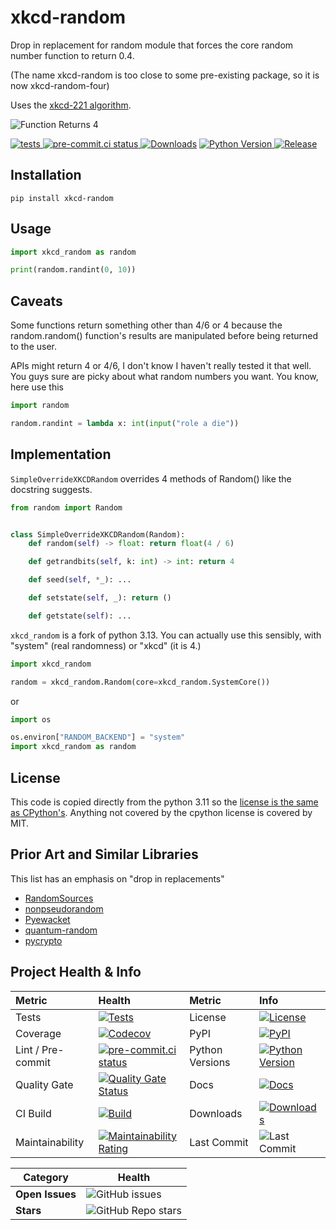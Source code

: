 # xkcd-random

Drop in replacement for random module that forces the core random number function to return 0.4.

(The name xkcd-random is too close to some pre-existing package, so it is now xkcd-random-four)

Uses the [xkcd-221 algorithm](https://xkcd.com/221/).

![Function Returns 4](https://imgs.xkcd.com/comics/random_number.png
"XKCD Random Number Generator")

[![tests](https://github.com/matthewdeanmartin/xkcd_random/actions/workflows/build.yml/badge.svg)
](https://github.com/matthewdeanmartin/xkcd_random/actions/workflows/tests.yml)
[![pre-commit.ci status](https://results.pre-commit.ci/badge/github/matthewdeanmartin/xkcd_random/main.svg)
](https://results.pre-commit.ci/latest/github/matthewdeanmartin/xkcd_random/main)
[![Downloads](https://img.shields.io/pypi/dm/xkcd-random)](https://pypistats.org/packages/xkcd-random-four)
[![Python Version](https://img.shields.io/pypi/pyversions/xkcd-random-four)
![Release](https://img.shields.io/pypi/v/xkcd-random-four)
](https://pypi.org/project/xkcd-random/)

## Installation

`pip install xkcd-random`

## Usage

```python
import xkcd_random as random

print(random.randint(0, 10))
```

## Caveats

Some functions return something other than 4/6 or 4 because the random.random() function's results are manipulated
before being returned to the user.

APIs might return 4 or 4/6, I don't know I haven't really tested it that well. You guys sure are picky about what random
numbers you want. You know, here use this

```python
import random

random.randint = lambda x: int(input("role a die"))
```

## Implementation

`SimpleOverrideXKCDRandom` overrides 4 methods of Random() like the docstring suggests.

```python
from random import Random


class SimpleOverrideXKCDRandom(Random):
    def random(self) -> float: return float(4 / 6)

    def getrandbits(self, k: int) -> int: return 4

    def seed(self, *_): ...

    def setstate(self, _): return ()

    def getstate(self): ...
```

`xkcd_random` is a fork of python 3.13. You can actually use this sensibly, with "system" (real randomness) or
"xkcd" (it is 4.)

```python
import xkcd_random

random = xkcd_random.Random(core=xkcd_random.SystemCore())
```

or

```python
import os

os.environ["RANDOM_BACKEND"] = "system"
import xkcd_random as random
```

## License

This code is copied directly from the python 3.11 so
the [license is the same as CPython's](https://github.com/python/cpython/blob/3.13/LICENSE). Anything not covered
by the cpython license is covered by MIT.

## Prior Art and Similar Libraries

This list has an emphasis on "drop in replacements"

- [RandomSources](https://pypi.org/project/RandomSources/)
- [nonpseudorandom](https://pypi.org/project/nonpseudorandom/)
- [Pyewacket](https://pypi.org/project/Pyewacket/)
- [quantum-random](https://pypi.org/project/quantum-random/)
- [pycrypto](https://pypi.org/project/pycrypto/)

## Project Health & Info

| Metric            | Health                                                                                                                                                                                                            | Metric          | Info                                                                                                                                                                                                              |
|:------------------|:------------------------------------------------------------------------------------------------------------------------------------------------------------------------------------------------------------------|:----------------|:------------------------------------------------------------------------------------------------------------------------------------------------------------------------------------------------------------------|
| Tests             | [![Tests](https://github.com/matthewdeanmartin/xkcd_random/actions/workflows/build.yml/badge.svg)](https://github.com/matthewdeanmartin/xkcd_random/actions/workflows/build.yml)                                  | License         | [![License](https://img.shields.io/github/license/matthewdeanmartin/xkcd_random)](https://github.com/matthewdeanmartin/xkcd_random/blob/main/LICENSE.md)                                                        |
| Coverage          | [![Codecov](https://codecov.io/gh/matthewdeanmartin/xkcd_random/branch/main/graph/badge.svg)](https://codecov.io/gh/matthewdeanmartin/xkcd_random)                                                                | PyPI            | [![PyPI](https://img.shields.io/pypi/v/xkcd-random-four)](https://pypi.org/project/xkcd-random-four/)                                                                                                                     |
| Lint / Pre-commit | [![pre-commit.ci status](https://results.pre-commit.ci/badge/github/matthewdeanmartin/xkcd_random/main.svg)](https://results.pre-commit.ci/latest/github/matthewdeanmartin/xkcd_random/main)                      | Python Versions | [![Python Version](https://img.shields.io/pypi/pyversions/xkcd-random-four)](https://pypi.org/project/xkcd-random-four/)                                                                                                  |
| Quality Gate      | [![Quality Gate Status](https://sonarcloud.io/api/project_badges/measure?project=matthewdeanmartin_xkcd-random\&metric=alert_status)](https://sonarcloud.io/summary/new_code?id=matthewdeanmartin_xkcd-random)    | Docs            | [![Docs](https://readthedocs.org/projects/xkcd-random/badge/?version=latest)](https://xkcd-random.readthedocs.io/en/latest/)                                                                                    |
| CI Build          | [![Build](https://github.com/matthewdeanmartin/xkcd_random/actions/workflows/build.yml/badge.svg)](https://github.com/matthewdeanmartin/xkcd_random/actions/workflows/build.yml)                                  | Downloads       | [![Downloads](https://static.pepy.tech/personalized-badge/xkcd-random-four?period=total\&units=international_system\&left_color=grey\&right_color=blue\&left_text=Downloads)](https://pepy.tech/project/xkcd-random-four) |
| Maintainability   | [![Maintainability Rating](https://sonarcloud.io/api/project_badges/measure?project=matthewdeanmartin_xkcd-random\&metric=sqale_rating)](https://sonarcloud.io/summary/new_code?id=matthewdeanmartin_xkcd-random) | Last Commit     | ![Last Commit](https://img.shields.io/github/last-commit/matthewdeanmartin/xkcd_random)                                                                                                                          |

| Category          | Health                                                                                                                                              
|-------------------|-----------------------------------------------------------------------------------------------------------------------------------------------------|
| **Open Issues**   | ![GitHub issues](https://img.shields.io/github/issues/matthewdeanmartin/xkcd_random)                                                               |
| **Stars**         | ![GitHub Repo stars](https://img.shields.io/github/stars/matthewdeanmartin/xkcd_random?style=social)                                               |
